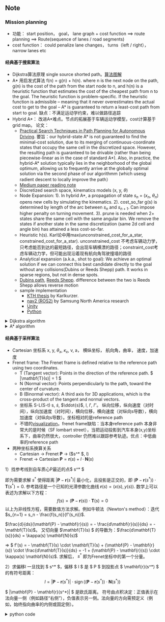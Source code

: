 ## Note
###  Mission planning
- 功能： start position， goal， lane graph + cost function ==> route planning ==> Route(sequence of lanes / road segments)
- cost function： could penalize lane changes， turns（left / right）， narrow lanes etc
#### 经典基于搜索算法
  - Dijkstra算法原理 single source shorted path。[算法图解](https://www.freecodecamp.org/chinese/news/dijkstras-shortest-path-algorithm-visual-introduction/)
  - A* 用启发式算法 f(n) = g(n) + h(n). where n is the next node on the path, g(n) is the cost of the path from the start node to n, and h(n) is a heuristic function that estimates the cost of the cheapest path from n to the goal. The heuristic function is problem-specific. If the heuristic function is admissible – meaning that it never overestimates the actual cost to get to the goal – A* is guaranteed to return a least-cost path from start to goal. 缺点：不满足运动学约束，难以做路径追踪
  - Hybrid A*： 改进A*难点。节点的拓展基于车辆运动学模型，cost计算基于grid map。 论文：
    - [Practical Search Techniques in Path Planning for Autonomous Driving](https://ai.stanford.edu/~ddolgov/papers/dolgov_gpp_stair08.pdf). 要旨：our hybrid-state A* is not guaranteed
to find the minimal-cost solution, due to its merging of
continuous-coordinate states that occupy the same cell in the
discretized space. However, the resulting path is guaranteed
to be drivable (rather than being piecewise-linear as in the
case of standard A*). Also, in practice, the hybrid-A* solution typically lies in the neighborhood of the global optimum, allowing us to frequently arrive at the globally optimal
solution via the second phase of our algorithmm (which usesg radient descent to locally improve the path）
    - [Medium paper reading note](https://medium.com/@junbs95/gentle-introduction-to-hybrid-a-star-9ce93c0d7869) 
    - Discretized search space, kinematics models (x, y, $\theta$)
    - Node Expansion: 1). In hybrid A*, a propagation of state $s_n$ = ($x_n$, $\theta_n$) opens new cells by simulating the kinematics. 2). cost_so_far g(s) is determined by length of the arc between $s_n$ and $s_{n+1}$. Can impose higher penalty on turning movement. 3). prune is needed when 2+ states share the same cell with the same angular bin. We remove the states if another state in the same discretization (same 2d cell and angle bin) has attained a less cost-so-far.
    - Heuristic h(s). Karl论中用max(unconstrained_cost_for_a_star, constrained_cost_for_a_star). unconstrained_cost 不考虑车辆动力学，只考虑能否到达的最短路径，会出现车辆横漂的路径；constraint_cost考虑车辆动力学，但可能出现沿着现有航向角驾驶撞墙的路径
    - Analytical expansion (a.k.a., shot to goal): We achieve an optimal solution if we can connect this best candidate directly to the goal without any collisions(Dubins or Reeds Shepp) path. It works in sparse regions, but not in dense spots. 
    - [Dubins path](https://en.wikipedia.org/wiki/Dubins_path), [Reeds Shepp](https://lavalle.pl/planning/node822.html). difference between the two is Reeds Shepp allows reverse motion
    - sample implementation
        - [KTH thesis](https://github.com/karlkurzer/path_planner) by Karlkurzer.
        - [nav2 (ROS2)](https://github.com/ros-navigation/navigation2/tree/main/nav2_smac_planner) by Samsung North America research
        - [Unity](https://github.com/Habrador/Self-driving-vehicle)
        - [Python](https://github.com/zhm-real/MotionPlanning)

<details>
<summary>Dijkstra algorithm</summary>

```
1   function Dijkstra(Graph, source):
2       Q ← Queue storing vertex priority
3       
4       dist[source] ← 0                          // Initialization
5       Q.add_with_priority(source, 0)            // associated priority equals dist[·]
6
7       for each vertex v in Graph.Vertices:
8           if v ≠ source
9               prev[v] ← UNDEFINED               // Predecessor of v
10              dist[v] ← INFINITY                // Unknown distance from source to v
11              Q.add_with_priority(v, INFINITY)
12
13
14      while Q is not empty:                     // The main loop
15          u ← Q.extract_min()                   // Remove and return best vertex
16          for each arc (u, v) :                 // Go through all v neighbors of u
17              alt ← dist[u] + Graph.Edges(u, v)
18              if alt < dist[v]:
19                  prev[v] ← u
20                  dist[v] ← alt
21                  Q.decrease_priority(v, alt)
22
23      return (dist, prev)

```
```c++
#include <iostream>
#include <vector>
#include <queue>
#include <limits> // For std::numeric_limits

const int INF = std::numeric_limits<int>::max();

// Structure to represent an edge
struct Edge {
    int to;
    int weight;
};

// Function to implement Dijkstra's algorithm
std::vector<int> dijkstra(int V, const std::vector<std::vector<Edge>>& adj, int src) {
    std::vector<int> dist(V, INF);
    std::priority_queue<std::pair<int, int>, std::vector<std::pair<int, int>>, std::greater<std::pair<int, int>>> pq;

    dist[src] = 0;
    pq.push({0, src}); // {distance, vertex}

    while (!pq.empty()) {
        int d = pq.top().first;
        int u = pq.top().second;
        pq.pop();

        // If a shorter path to u has already been found, skip
        if (d > dist[u]) {
            continue;
        }

        // Explore neighbors of u
        for (const Edge& edge : adj[u]) {
            int v = edge.to;
            int weight = edge.weight;

            // Relaxation step
            if (dist[u] + weight < dist[v]) {
                dist[v] = dist[u] + weight;
                pq.push({dist[v], v});
            }
        }
    }
    return dist;
}

int main() {
    int V = 5; // Number of vertices
    std::vector<std::vector<Edge>> adj(V);

    // Add edges to the graph
    adj[0].push_back({1, 10});
    adj[0].push_back({2, 3});
    adj[1].push_back({2, 1});
    adj[1].push_back({3, 2});
    adj[2].push_back({1, 4});
    adj[2].push_back({3, 8});
    adj[2].push_back({4, 2});
    adj[3].push_back({4, 5});

    int source = 0;
    std::vector<int> shortest_distances = dijkstra(V, adj, source);

    std::cout << "Shortest distances from source " << source << ":\n";
    for (int i = 0; i < V; ++i) {
        if (shortest_distances[i] == INF) {
            std::cout << "To vertex " << i << ": Unreachable\n";
        } else {
            std::cout << "To vertex " << i << ": " << shortest_distances[i] << "\n";
        }
    }

    return 0;
}
```
</details>

<details>
<summary>A* algorithm</summary>

```block
// from wiki
function reconstruct_path(cameFrom, current)
    total_path := {current}
    while current in cameFrom.Keys:
        current := cameFrom[current]
        total_path.prepend(current)
    return total_path

// A* finds a path from start to goal.
// h is the heuristic function. h(n) estimates the cost to reach goal from node n.
function A_Star(start, goal, h)
    // The set of discovered nodes that may need to be (re-)expanded.
    // Initially, only the start node is known.
    // This is usually implemented as a min-heap or priority queue rather than a hash-set.
    openSet := {start}

    // For node n, cameFrom[n] is the node immediately preceding it on the cheapest path from the start
    // to n currently known.
    cameFrom := an empty map

    // For node n, gScore[n] is the currently known cost of the cheapest path from start to n.
    gScore := map with default value of Infinity
    gScore[start] := 0

    // For node n, fScore[n] := gScore[n] + h(n). fScore[n] represents our current best guess as to
    // how cheap a path could be from start to finish if it goes through n.
    fScore := map with default value of Infinity
    fScore[start] := h(start)

    while openSet is not empty
        // This operation can occur in O(Log(N)) time if openSet is a min-heap or a priority queue
        current := the node in openSet having the lowest fScore[] value
        if current = goal
            return reconstruct_path(cameFrom, current)

        openSet.Remove(current)
        for each neighbor of current
            // d(current,neighbor) is the weight of the edge from current to neighbor
            // tentative_gScore is the distance from start to the neighbor through current
            tentative_gScore := gScore[current] + d(current, neighbor)
            if tentative_gScore < gScore[neighbor]
                // This path to neighbor is better than any previous one. Record it!
                cameFrom[neighbor] := current
                gScore[neighbor] := tentative_gScore
                fScore[neighbor] := tentative_gScore + h(neighbor)
                if neighbor not in openSet
                    openSet.add(neighbor)

    // Open set is empty but goal was never reached
    return failure
```
sample implementation 
- https://github.com/JDSherbert/A-Star-Pathfinding
- https://rosettacode.org/wiki/A*_search_algorithm#C++
</details>

#### 经典基于采样算法
- Cartesian 坐标系 x, y, $\theta_x$, $\kappa_x$, v, a， 横纵坐标， 航向角，曲率， 速度，加速度
- Frenet frame: The Frenet frame is defined relative to the reference path using two coordinates.
  - T (Tangent vector): Points in the direction of the reference path. $ |\mathbf{T}(s)| = 1 $
  - N (Normal vector): Points perpendicularly to the path, toward the center of curvature.
  - B (Binormal vector): A third axis for 3D applications, which is the cross-product of the tangent and normal vectors. 
  - 坐标系 S-L(S-t) s, $\dot{s}$, $\ddot{s}$, l, $l'$, $l''$。 纵向位移，纵向速度（对时间），纵向加速度（对时间），横向位移，横向速度（对纵向s导数），横向加速度（对纵向s导数）。坐标相对的是reference path
  - 不错的[visualization](https://github.com/fjp/frenet/blob/master/README.md)。frenet frame缺陷：当本身reference path 本身非常大的是时候（SF lombart street），当把运动投影到汽车本身(x,y)坐标系下，曲率仍然很大，controller 仍然难以跟踪参考轨迹。优点：中低曲率的reference path
- 两种坐标系换算关系
  - Cartesian -> Frenet $\mathbf{P}$ -> ($s^* $, l)
  - Frenet -> Cartesian $\mathbf{P} = \mathbf{r}(s) + l \cdot \mathbf{N}(s)$

1）找参考线到自车质心P最近的点$ s^* $

即为需要求解 $s^*$ 使得距离 $|\mathbf{P} - \mathbf{r}(s^*)|$ 最小化，且投影是正交的，即 $(\mathbf{P} - \mathbf{r}(s^*)) \cdot \mathbf{T}(s^*) = 0$. 参考路径是一个已知的光滑参数化曲线 $\mathbf{r}(s) = (x(s), y(s))$. 数学上可以表述为求解以下方程：
$$f(s) = (\mathbf{P} - \mathbf{r}(s)) \cdot \mathbf{T}(s) = 0$$
以上为非线性方程，需要数值方法求解。例如牛顿法（Newton's method）：迭代 $s_{n+1} = s_n - \frac{f(s_n)}{f'(s_n)}$. 

$\frac{d}{ds}(\mathbf{P} - \mathbf{r}(s)) = - \frac{d\mathbf{r}(s)}{ds} = - \mathbf{T}(s)$。
又切向量 $\mathbf{T}(s) $ 的导数为：$\frac{d\mathbf{T}(s)}{ds} = \kappa(s) \mathbf{N}(s)$

=> $ f'(s) = - \mathbf{T}(s) \cdot \mathbf{T}(s) + (\mathbf{P} - \mathbf{r}(s)) \cdot \frac{d\mathbf{T}(s)}{ds} = -1 + (\mathbf{P} - \mathbf{r}(s)) \cdot \kappa(s) \mathbf{N}(s)$.  求解后， $s^*$ 即为Frenet坐标中的第一个分量。

  2）求偏移l
一旦找到 $ s^* $，偏移 $ l $ 是 $ P $ 到投影点 $ \mathbf{r}(s^*) $ 的有符号距离：
$$l = |\mathbf{P} - \mathbf{r}(s^*)| \cdot \operatorname{sign} \left( (\mathbf{P} - \mathbf{r}(s^*)) \cdot \mathbf{N}(s^*) \right)$$

$ |\mathbf{P} - \mathbf{r}(s^*)| $ 是欧氏距离。
符号由点积决定：正值表示在法向量一侧（例如路径“右侧”），负值表示另一侧。法向量的方向需预定义（例如，始终指向曲率的内侧或固定侧）。  

<details>
<summary>python code </summary>

```python
import numpy as np
from scipy.optimize import fsolve

# reference path r(s) = [s * cos(s), s * sin(s)]
def r(s):
    return np.array([s * np.cos(s), s * np.sin(s)])

def T(s):  
    # Tangent vector
    ds = 1e-6
    dr_ds = (r(s + ds) - r(s - ds)) / (2 * ds)
    return dr_ds / np.linalg.norm(dr_ds)

def f(s, P):
    # s is passed in as array
    if isinstance(s, np.ndarray):
        s = s[0]
    return np.dot(P - r(s), T(s))

def N(s):
    T_s = T(s)
    # normal vector N = 90 degree rotation of T
    return np.array([-T_s[1], T_s[0]])  

# Ego position
P = np.array([1.0, 1.0])
s_guess = 0.0 
s_star = fsolve(f, s_guess, args=(P,))[0]


T_star = T(s_star)
# # normal vector N = 90 degree rotation of T
N_star = N(s_star)
offset_vec = P - r(s_star)
l = np.linalg.norm(offset_vec) * np.sign(np.dot(offset_vec, N_star))

print(f"Frenet s = {s_star:.3f}, l = {l:.3f}")

def frenet_to_cartesian(s, l):
    r_s = r(s)
    N_s = N(s)
    P = r_s + l * N_s
    return P

P = frenet_to_cartesian(s_star, l)
print(f"{P=}"

```

</details>

